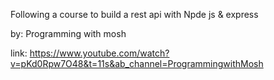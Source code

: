 Following a course to build a rest api with Npde js & express

by:
    Programming with mosh

link:
    https://www.youtube.com/watch?v=pKd0Rpw7O48&t=11s&ab_channel=ProgrammingwithMosh
